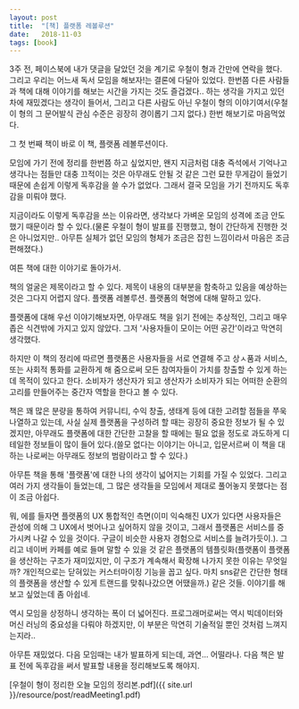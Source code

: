 ```yaml
---
layout: post
title:  "[책] 플랫폼 레볼루션"
date:   2018-11-03
tags: [book]
---
```


   3주 전, 페이스북에 내가 댓글을 달았던 것을 계기로 우철이 형과 간만에 연락을 했다. 그리고 우리는 어느새 독서 모임을 해보자!는 결론에 다달아 있었다. 한번쯤 다른 사람들과 책에 대해 이야기를 해보는 시간을 가지는 것도 즐겁겠다.. 하는 생각을 가지고 있던 차에 재밌겠다는 생각이 들어서, 그리고 다른 사람도 아닌 우철이 형의 이야기여서(우철이 형의 그 문어발식 관심 수준은 굉장히 경이롭기 그지 없다.) 한번 해보기로 마음먹었다.

  그 첫 번째 책이 바로 이 책, 플랫폼 레볼루션이다.

  모임에 가기 전에 정리를 한번쯤 하고 싶었지만, 왠지 지금처럼 대충 즉석에서 기억나고 생각나는 점들만 대충 끄적이는 것은 아무래도 안될 것 같은 그런 묘한 무게감이 들었기 때문에 손쉽게 이렇게 독후감을 쓸 수가 없었다. 그래서 결국 모임을 가기 전까지도 독후감을 미뤄야 했다.

  지금이라도 이렇게 독후감을 쓰는 이유라면, 생각보다 가벼운 모임의 성격에 조금 안도했기 때문이라 할 수 있다.(물론 우철이 형이 발표를 진행했고, 형이 간단하게 진행한 것은 아니었지만.. 아무튼 실체가 없던 모임의 형체가 조금은 잡힌 느낌이라서 마음은 조금 편해졌다.)

  여튼 책에 대한 이야기로 돌아가서.

  책의 얼굴은 제목이라고 할 수 있다. 제목이 내용의 대부분을 함축하고 있음을 예상하는 것은 그다지 어렵지 않다. 플랫폼 레볼루션. 플랫폼의 혁명에 대해 말하고 있다.

  플랫폼에 대해 우선 이야기해보자면, 아무래도 책을 읽기 전에는 추상적인, 그리고 매우 좁은 식견밖에 가지고 있지 않았다. 그저 '사용자들이 모이는 어떤 공간'이라고 막연히 생각했다.

  하지만 이 책의 정리에 따르면 플랫폼은 사용자들을 서로 연결해 주고 상ㅅ품과 서비스, 또는 사회적 통화를 교환하게 해 줌으로써 모든 참여자들이 가치를 창출할 수 있게 하는 데 목적이 있다고 한다. 소비자가 생산자가 되고 생산자가 소비자가 되는 어떠한 순환의 고리를 만들어주는 중간자 역할을 한다고 볼 수 있다.

  책은 꽤 많은 분량을 통하여 커뮤니티, 수익 창출, 생태계 등에 대한 고려할 점들을 쭈욱 나열하고 있는데, 사실 실제 플랫폼을 구성하려 할 때는 굉장히 중요한 정보가 될 수 있겠지만, 아무래도 플랫폼에 대한 간단한 고찰을 할 때에는 필요 없을 정도로 과도하게 디테일한 정보들이 많이 들어 있다.(쓸모 없다는 이야기는 아니고, 입문서르써 이 책을 대하는 나로써는 아무래도 정보의 범람이라고 할 수 있다.)

  아무튼 책을 통해 '플랫폼'에 대한 나의 생각이 넓어지는 기회를 가질 수 있었다. 그리고 여러 가지 생각들이 들었는데, 그 많은 생각들을 모임에서 제대로 풀어놓지 못했다는 점이 조금 아쉽다.

  뭐, 에를 들자면 플랫폼의 UX 통합적인 측면(이미 익숙해진 UX가 있다면 사용자들은 관성에 의해 그 UX에서 벗어나고 싶어하지 않을 것이고, 그래서 플랫폼은 서비스를 증가시켜 나갈 수 있을 것이다. 구글이 비슷한 사용자 경험으로 서비스를 늘려가듯이.). 그리고 네이버 카페를 예로 들며 말할 수 있을 것 같은 플랫폼의 템플릿화(플랫폼이 플랫폼을 생산하는 구조가 재미있지만, 이 구조가 계속해서 확장해 나가지 못한 이유는 무엇일까? 개인적으로는 닫혀있는 커스터마이징 기능을 꼽고 싶다. 마치 sns같은 간단한 형태의 플랫폼을 생산할 수 있게 트랜드를 맞춰나갔으면 어땠을까.) 같은 것들. 이야기를 해보고 싶었는데 좀 아쉽네.

  역시 모임을 상정하니 생각하는 폭이 더 넓어진다. 프로그래머로써는 역시 빅데이터와 머신 러닝의 중요성을 다뤄야 하겠지만, 이 부분은 막연히 기술적일 뿐인 것처럼 느껴지는지라..

  아무튼 재밌었다. 다음 모임때는 내가 발표하게 되는데, 과연... 어떨라나. 다음 책은 발표 전에 독후감을 써서 발표할 내용을 정리해보도록 해야지.

  [우철이 형이 정리한 오늘 모임의 정리본.pdf]({{ site.url }}/resource/post/readMeeting1.pdf)
